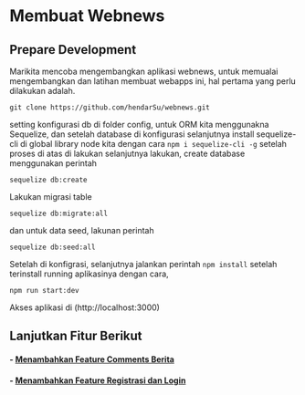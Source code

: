 # Membuat Webnews
## Prepare Development
Marikita mencoba mengembangkan aplikasi webnews, untuk memualai mengembangkan dan latihan membuat webapps ini, hal pertama yang perlu dilakukan adalah.
```
git clone https://github.com/hendarSu/webnews.git
```
setting konfigurasi db di folder config, untuk ORM kita menggunakna Sequelize, dan setelah database di konfigurasi selanjutnya install sequelize-cli di global library node kita dengan cara `npm i sequelize-cli -g`
setelah proses di atas di lakukan selanjutnya lakukan, create database menggunakan perintah
```
sequelize db:create
```
Lakukan migrasi table
```
sequelize db:migrate:all
```
dan untuk data seed, lakunan perintah
```
sequelize db:seed:all
```
Setelah di konfigrasi, selanjutnya jalankan perintah `npm install` setelah terinstall running aplikasinya dengan cara, 
```
npm run start:dev
```
Akses aplikasi di (http://localhost:3000)
## Lanjutkan Fitur Berikut
#### - [Menambahkan Feature Comments Berita](https://super-distance-36d.notion.site/Feature-comments-8776762293434340890104f90f8a8259?pvs=4)
#### - [Menambahkan Feature Registrasi dan Login](https://super-distance-36d.notion.site/Feature-Registration-Login-8a53d2520cb848b097122f4acbfc819d?pvs=4)
